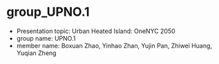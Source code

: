 # group_UPNO.1
+ Presentation topic: Urban Heated Island: OneNYC 2050
+ group name: UPNO.1
+ member name: Boxuan Zhao, Yinhao Zhan, Yujin Pan, Zhiwei Huang, Yuqian Zheng
